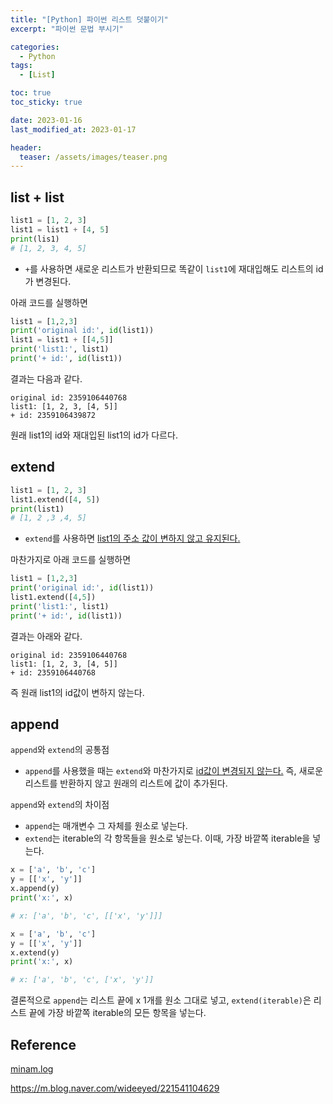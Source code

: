 ```yaml
---
title: "[Python] 파이썬 리스트 덧붙이기"
excerpt: "파이썬 문법 부시기"

categories:
  - Python
tags:
  - [List]

toc: true
toc_sticky: true

date: 2023-01-16
last_modified_at: 2023-01-17

header:
  teaser: /assets/images/teaser.png
---
```


## list + list

```py
list1 = [1, 2, 3]
list1 = list1 + [4, 5]
print(lis1)
# [1, 2, 3, 4, 5]
```

* `+`를 사용하면 새로운 리스트가 반환되므로 똑같이 `list1`에 재대입해도 리스트의 id가 변경된다.

아래 코드를 실행하면

```py
list1 = [1,2,3]
print('original id:', id(list1))
list1 = list1 + [[4,5]]
print('list1:', list1)
print('+ id:', id(list1))
```

결과는 다음과 같다.

```
original id: 2359106440768
list1: [1, 2, 3, [4, 5]]
+ id: 2359106439872
```

원래 list1의 id와 재대입된 list1의 id가 다르다.

## extend

```py
list1 = [1, 2, 3]
list1.extend([4, 5])
print(list1)
# [1, 2 ,3 ,4, 5]
```

* `extend`를 사용하면 <u>list1의 주소 값이 변하지 않고 유지된다.</u>

마찬가지로 아래 코드를 실행하면

```py
list1 = [1,2,3]
print('original id:', id(list1))
list1.extend([4,5])
print('list1:', list1)
print('+ id:', id(list1))
```

결과는 아래와 같다.

```
original id: 2359106440768
list1: [1, 2, 3, [4, 5]]
+ id: 2359106440768
```

즉 원래 list1의 id값이 변하지 않는다.

## append

`append`와 `extend`의 공통점

* `append`를 사용했을 때는 `extend`와 마찬가지로 <u>id값이 변경되지 않는다.</u> 즉, 새로운 리스트를 반환하지 않고 원래의 리스트에 값이 추가된다.


`append`와 `extend`의 차이점

* `append`는 매개변수 그 자체를 원소로 넣는다.
* `extend`는 iterable의 각 항목들을 원소로 넣는다.
    이때, 가장 바깥쪽 iterable을 넣는다.

```py
x = ['a', 'b', 'c']
y = [['x', 'y']]
x.append(y)
print('x:', x)

# x: ['a', 'b', 'c', [['x', 'y']]]
```

```py
x = ['a', 'b', 'c']
y = [['x', 'y']]
x.extend(y)
print('x:', x)

# x: ['a', 'b', 'c', ['x', 'y']]
```

결론적으로 `append`는 리스트 끝에 x 1개를 원소 그대로 넣고, `extend(iterable)`은 리스트 끝에 가장 바깥쪽 iterable의 모든 항목을 넣는다.

## Reference

[minam.log](https://velog.io/@cha-suyeon/Python-%EB%A6%AC%EC%8A%A4%ED%8A%B8%EC%9D%98-%EB%8D%94%ED%95%98%EA%B8%B0-extendappend-%EC%B0%A8%EC%9D%B4-%EC%A0%90%ED%94%84%ED%88%AC%ED%8C%8C%EC%9D%B4%EC%8D%AC-%EC%A2%85%ED%95%A9%EB%AC%B8%EC%A0%9C-3%EB%B2%88)

<https://m.blog.naver.com/wideeyed/221541104629>